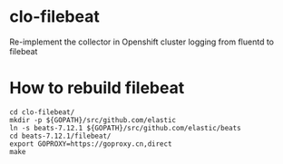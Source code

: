 # clo-filebeat
Re-implement the collector in Openshift cluster logging from fluentd to filebeat

# How to rebuild filebeat

~~~
cd clo-filebeat/
mkdir -p ${GOPATH}/src/github.com/elastic
ln -s beats-7.12.1 ${GOPATH}/src/github.com/elastic/beats
cd beats-7.12.1/filebeat/
export GOPROXY=https://goproxy.cn,direct
make
~~~



